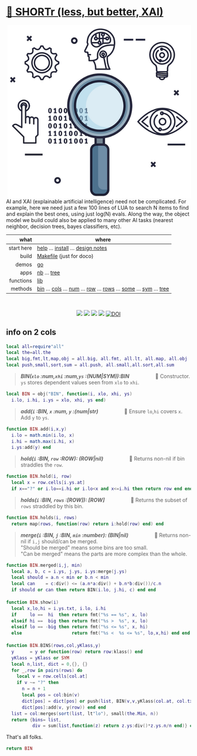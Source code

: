 # [:high_brightness: SHORTr (less, but better, XAI)](all.md)

<a href="all.md"><img align=right width=500 src="shortr.png"></a>

AI and XAI (explainable artificial intelligence) need not be complicated.
For example, here we need just a few 100 lines of LUA to search
N items to  find and explain the best ones, using just log(N) evals. Along the way,
the object model we build could also be applied to  many other AI tasks (nearest neighbor,
decision trees, bayes classifiers, etc).



|       what | where                                                                                                         |
|-----------:|---------------------------------------------------------------------------------------------------------------|
| start here | [help](all.md) &hellip;  [install](/INSTALL.md) &hellip; [design notes](design.md)     |         
|      build | [Makefile](https://github.com/timm/shortr/blob/master/etc/src/Makefile) (just for doco)                      |
|      demos | [go](go.md)                                                                                                   |
|       apps | [nb](nb.md) &hellip; [tree](tree.md)                                                                                |
|  functions | [lib](lib.md)                                                                                                 |
|    methods | [bin](bin.md) &hellip; [cols](cols.md) &hellip; [num](num.md) &hellip; [row](row.md) &hellip; [rows](rows.md) &hellip; [some](some.md) &hellip; [sym](sym.md) &hellip; [tree](tree.md) |

<br clear=all>
<p align=center>
<a href=".."><img src="https://img.shields.io/badge/Lua-%232C2D72.svg?logo=lua&logoColor=white"></a>
<a href=".."><img src="https://img.shields.io/badge/checked--by-syntastic-yellow?logo=Checkmarx&logoColor=white"></a>
<a href="https://github.com/timm/shortr/actions/workflows/tests.yml"><img src="https://github.com/timm/shortr/actions/workflows/tests.yml/badge.svg"></a>
<a href="https://opensource.org/licenses/BSD-2-Clause"><img  src="https://img.shields.io/badge/License-BSD%202--Clause-orange.svg?logo=opensourceinitiative&logoColor=white"></a>
<a href="https://zenodo.org/badge/latestdoi/206205826"> <img  src="https://zenodo.org/badge/206205826.svg" alt="DOI"></a> 
</p>

 ##  info on 2 cols



```lua
local all=require"all"
local the=all.the
local big,fmt,lt,map,obj = all.big, all.fmt, all.lt, all.map, all.obj
local push,small,sort,sum = all.push, all.small,all.sort,all.sum
```


> ***BIN(`xlo` :num,`xhi` :num,`ys` :(NUM|SYM)):BIN***&nbsp; &nbsp; &nbsp; &nbsp; &nbsp; &nbsp; &nbsp; &nbsp; &nbsp; :speech_balloon:  Constructor. `ys` stores dependent values seen from `xlo` to `xhi`.  



```lua
local BIN = obj("BIN", function(i, xlo, xhi, ys)
  i.lo, i.hi, i.ys = xlo, xhi, ys end)
```


> ***add(`i` :BIN, `x` :num, `y` :(num|str)***&nbsp; &nbsp; &nbsp; &nbsp; &nbsp; &nbsp; &nbsp; &nbsp; &nbsp; :speech_balloon:  Ensure `lo`,`hi` covers `x`. Add `y` to `ys`.  



```lua
function BIN.add(i,x,y)
  i.lo = math.min(i.lo, x)
  i.hi = math.max(i.hi, x)
  i.ys:add(y) end
```


> ***hold(`i` :BIN, `row` :ROW): (ROW|nil)***&nbsp; &nbsp; &nbsp; &nbsp; &nbsp; &nbsp; &nbsp; &nbsp; &nbsp; :speech_balloon:  Returns non-nil if bin straddles the `row`.  



```lua
function BIN.hold(i, row)
  local x = row.cells[i.ys.at]
  if x=="?" or i.lo==i.hi or i.lo<x and x<=i.hi then return row end end
```


> ***holds(`i` :BIN, `rows` :[ROW]): [ROW]***&nbsp; &nbsp; &nbsp; &nbsp; &nbsp; &nbsp; &nbsp; &nbsp; &nbsp; :speech_balloon:  Returns the subset of `rows` straddled by this bin.  



```lua
function BIN.holds(i, rows)
  return map(rows, function(row) return i:hold(row) end) end
```


> ***merge(`i` :BIN, `j` :BIN, `min` :number): (BIN|nil)***&nbsp; &nbsp; &nbsp; &nbsp; &nbsp; &nbsp; &nbsp; &nbsp; &nbsp; :speech_balloon:  Returns non-nil if `i,j` should/can be merged.  
"Should be merged" means some bins are too small.  
"Can be merged" means the parts are more complex than the whole.



```lua
function BIN.merged(i,j, min)
  local a, b, c = i.ys, j.ys, i.ys:merge(j.ys)
  local should = a.n < min or b.n < min  
  local can    = c:div() <= (a.n*a:div() + b.n*b:div())/c.n 
  if should or can then return BIN(i.lo, j.hi, c) end end

function BIN.show(i)
  local x,lo,hi = i.ys.txt, i.lo, i.hi
  if     lo ==  hi  then return fmt("%s == %s", x, lo)
  elseif hi ==  big then return fmt("%s >  %s", x, lo)
  elseif lo == -big then return fmt("%s <= %s", x, hi)
  else                   return fmt("%s <  %s <= %s", lo,x,hi) end end

function BIN.BINS(rows,col,yKlass,y)
  y      = y or function(row) return row:klass() end
  yKlass = yKlass or SYM
  local n,list, dict = 0,{}, {}
  for _,row in pairs(rows) do
    local v = row.cells[col.at]
    if v ~= "?" then
      n = n + 1
      local pos = col:bin(v)
      dict[pos] = dict[pos] or push(list, BIN(v,v,yKlass(col.at, col.txt)))
      dict[pos]:add(v, y(row)) end end
  list = col:merges(sort(list, lt"lo"), small(the.Min, n))
  return {bins= list,
          div = sum(list,function(z) return z.ys:div()*z.ys.n/n end)} end
```


That's all folks.



```lua
return BIN
```


